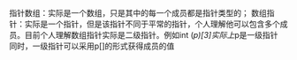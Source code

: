 指针数组：实际是一个数组，只是其中的每一个成员都是指针类型的；
数组指针：实际是一个指针，但是该指针不同于平常的指针，个人理解他可以包含多个成员。目前个人理解数组指针实际是二级指针。例如int (*p)[3]实际上*p是一级指针
同时，一级指针可以采用p[]的形式获得成员的值